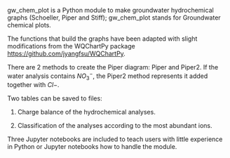 gw_chem_plot is a Python module to make groundwater hydrochemical graphs (Schoeller, Piper and Stiff); gw_chem_plot stands for Groundwater chemical plots.

The functions that build the graphs have been adapted with slight modifications from the WQChartPy package https://github.com/jyangfsu/WQChartPy.

There are 2 methods to create the Piper diagram: Piper and Piper2. If the water analysis contains $NO_3^{-}$, the Piper2 method represents it added together with $Cl{-}$.

Two tables can be saved to files:

1. Charge balance of the hydrochemical analyses.

2. Classification of the analyses according to the most abundant ions.

Three Jupyter notebooks are included to teach users with little experience in Python or Jupyter notebooks how to handle the module.
